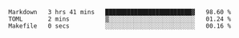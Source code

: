 <!--START_SECTION:waka-->

```text
Markdown   3 hrs 41 mins   ████████████████████████▓   98.60 %
TOML       2 mins          ▒░░░░░░░░░░░░░░░░░░░░░░░░   01.24 %
Makefile   0 secs          ░░░░░░░░░░░░░░░░░░░░░░░░░   00.16 %
```

<!--END_SECTION:waka-->
